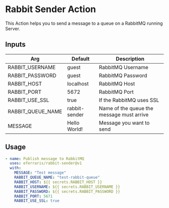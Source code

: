 # Rabbit Sender Action

This Action helps you to send a message to a queue on a RabbitMQ running Server.

## Inputs
| Arg | Default | Description |
| --- | --- | --- |
| RABBIT_USERNAME | guest | RabbitMQ Username |
| RABBIT_PASSWORD | guest | RabbitMQ Password  |
| RABBIT_HOST | localhost | RabbitMQ Host |
| RABBIT_PORT | 5672 | RabbitMQ Port |
| RABBIT_USE_SSL | true | If the RabbitMQ uses SSL |
| RABBIT_QUEUE_NAME | rabbit-sender | Name of the queue the message must arrive |
| MESSAGE | Hello World! | Message you want to send |

## Usage
```yaml
- name: Publish message to RabbitMQ
  uses: eferraris/rabbit-sender@v1
  with:
    MESSAGE: "Test message"
    RABBIT_QUEUE_NAME: "test-rabbit-queue"
    RABBIT_HOST: ${{ secrets.RABBIT_HOST }}
    RABBIT_USERNAME: ${{ secrets.RABBIT_USERNAME }}
    RABBIT_PASSWORD: ${{ secrets.RABBIT_PASSWORD }}
    RABBIT_PORT: 5671
    RABBIT_USE_SSL: true
```
